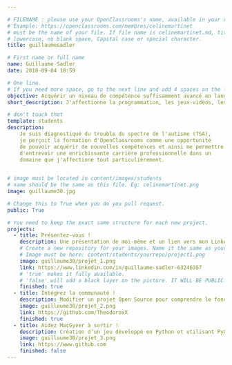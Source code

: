 ```yaml
---

# FILENAME : please use your OpenClassrooms's name, available in your url.
# Example: https://openclassrooms.com/membres/celinemartinet
# must be the name of your file. If file name is celinemartinet.md, title is celinemartinet.
# lowercase, no blank space, Capital case or special character.
title: guillaumesadler

# First name or full name
name: Guillaume Sadler
date: 2018-09-04 18:59

# One line.
# If you need more space, go to the next line and add 4 spaces on the left, as in 'description'.
objective: Acquérir un niveau de compétence suffisamment avancé en langage python afin de pouvoir prendre part à des projets passionnants.
short_description: J'affectionne la programmation, les jeux-vidéos, les nouvelles technologies et tant d'autres choses encore !

# don't touch that 
template: students
description:
    Je suis diagnostiqué du trouble du spectre de l'autisme (TSA), 
    je perçoit la formation d'OpenClassrooms comme une opportunité 
    de pouvoir acquérir de nouvelles compétences et ainsi me permettre 
    d'entrevoir une enrichissante carrière professionnelle dans un 
    domaine que j'affectione tout particulièrement. 
    

# image must be located in content/images/students
# name should be the same as this file. Eg: celinemartinet.png
image: guillaume30.jpg

# Change this to True when you do you pull request.
public: True

# You need to keep the exact same structure for each new project.
projects:
  - title: Présentez-vous !
    description: Une présentation de moi-même et un lien vers mon LinkedIn.
    # Create a new repository for your images. Name it the same as your nickname and profile picture.
    # Image must be here: content/students/yourrepo/project1.png
    image: guillaume30/projet_1.png
    link: https://www.linkedin.com/in/guillaume-sadler-63246357
    # 'true' makes it fully available.
    # 'false' will add a black layer on the picture. IT WILL BE PUBLIC!
    finished: true
  - title: Intégrez la communauté !
    description: Modifier un projet Open Source pour comprendre le fonctionnement de Git, de Github et des pull requests. 
    image: guillaume30/projet_2.png
    link: https://github.com/TheodoraxX
    finished: true
  - title: Aidez MacGyver à sortir !
    description: Création d’un jeu développé en Python et utilisant PyGame.
    image: guillaume30/projet_3.png
    link: https://www.github.com
    finished: false
---
```


